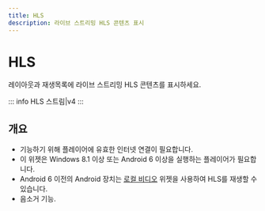 ```yaml
---
title: HLS
description: 라이브 스트리밍 HLS 콘텐츠 표시
---
```


# HLS

레이아웃과 재생목록에 라이브 스트리밍 HLS 콘텐츠를 표시하세요.

::: info
HLS 스트림|v4
:::

## 개요

- 기능하기 위해 플레이어에 유효한 인터넷 연결이 필요합니다.
- 이 위젯은 Windows 8.1 이상 또는 Android 6 이상을 실행하는 플레이어가 필요합니다.
- Android 6 이전의 Android 장치는 [로컬 비디오](media_module_localvideo.html) 위젯을 사용하여 HLS를 재생할 수 있습니다.
- 음소거 기능. 